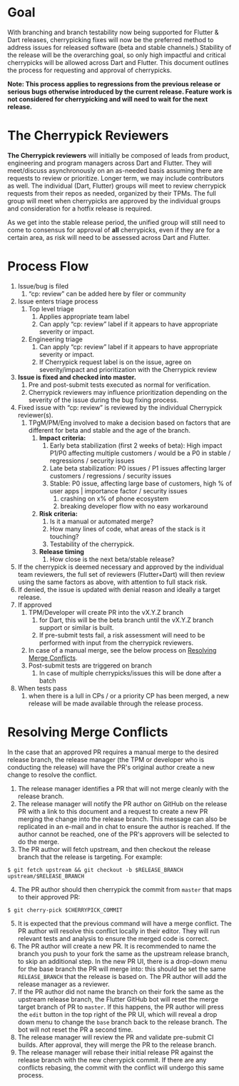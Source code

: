 # Goal
With branching and branch testability now being supported for Flutter & Dart releases, cherrypicking fixes will now be the preferred method to address issues for released software (beta and stable channels.)  Stability of the release will be the overarching goal, so only high impactful and critical cherrypicks will be allowed across Dart and Flutter.  This document outlines the process for requesting and approval of cherrypicks. 

**Note: This process applies to regressions from the previous release or serious bugs otherwise introduced by the current release.  Feature work is not considered for cherrypicking and will need to wait for the next release.**

# The Cherrypick Reviewers
**The Cherrypick reviewers** will initially be composed of leads from product, engineering and program managers across Dart and Flutter.   They will meet/discuss asynchronously on an as-needed basis assuming there are requests to review or prioritize.  Longer term, we may include contributors as well.  The individual (Dart, Flutter) groups will meet to review cherrypick requests from their repos as needed, organized by their TPMs.  The full group will meet when cherrypicks are approved by the individual groups and consideration for a hotfix release is required.

As we get into the stable release period, the unified group will still need to come to consensus for approval of **all** cherrypicks, even if they are for a certain area, as risk will need to be assessed across Dart and Flutter.

# Process Flow

1. Issue/bug is filed 
    1. “cp: review” can be added here by filer or community
1. Issue enters triage process
    1. Top level triage	
       1. Applies appropriate team label
       1. Can apply “cp: review” label if it appears to have appropriate severity or impact.
    1. Engineering triage
       1. Can apply “cp: review” label if it appears to have appropriate severity or impact.
       1. If Cherrypick request label is on the issue, agree on severity/impact and prioritization with the Cherrypick review
  1. **Issue is fixed and checked into master.**
     1. Pre and post-submit tests executed as normal for verification.
     1. Cherrypick reviewers may influence prioritization depending on the severity of the issue during the bug fixing process.
1. Fixed issue with “cp: review” is reviewed by the individual Cherrypick reviewer(s).
   1. TPgM/PM/Eng involved to make a decision based on factors that are different for beta and stable and the age of the branch.
      1. **Impact criteria:** 
         1. Early beta stabilization (first 2 weeks of beta): High impact P1/P0 affecting multiple customers / would be a P0 in stable / regressions / security issues
         1. Late beta stabilization: P0 issues / P1 issues affecting larger customers / regressions / security issues
         1. Stable: P0 issue, affecting large base of customers, high % of user apps | importance factor / security issues
            1. crashing on x% of phone ecosystem
            1. breaking developer flow with no easy workaround
       1. **Risk criteria:**
            1. Is it a manual or automated merge?
            1. How many lines of code, what areas of the stack is it touching?
            1. Testability of the cherrypick. 
       1. **Release timing**
            1. How close is the next beta/stable release?
1. If the cherrypick is deemed necessary and approved by the individual team reviewers, the full set of reviewers (Flutter+Dart) will then review using the same factors as above, with attention to full stack risk.
1. If denied, the issue is updated with denial reason and ideally a target release.
1. If approved
   1. TPM/Developer will create PR into the vX.Y.Z branch
      1. for Dart, this will be the beta branch until the vX.Y.Z branch support or similar is built.
      1. If pre-submit tests fail, a risk assessment will need to be performed with input from the cherrypick reviewers.
   1. In case of a manual merge, see the below process on [Resolving Merge Conflicts](#resolving-merge-conflicts).
   1. Post-submit tests are triggered on branch
      1. In case of multiple cherrypicks/issues this will be done after a batch
1. When tests pass
   1. when there is a lull in CPs / or a priority CP has been merged, a new release will be made available through the release process.

# Resolving Merge Conflicts

In the case that an approved PR requires a manual merge to the desired release branch, the release manager (the TPM or developer who is
conducting the release) will have the PR's original author create a new change to resolve the conflict.

1. The release manager identifies a PR that will not merge cleanly with the release branch.
2. The release manager will notify the PR author on GitHub on the release PR with a link to this document and a request to create a new PR merging the change into the release branch. This message can also be replicated in an e-mail and in chat to ensure the author is reached. If the author cannot be reached, one of the PR's approvers will be selected to do the merge.
3. The PR author will fetch upstream, and then checkout the release branch that the release is targeting. For example:
```
$ git fetch upstream && git checkout -b $RELEASE_BRANCH upstream/$RELEASE_BRANCH
```
4. The PR author should then cherrypick the commit from `master` that maps to their approved PR:
```
$ git cherry-pick $CHERRYPICK_COMMIT
```
5. It is expected that the previous command will have a merge conflict. The PR author will resolve this conflict locally in their editor. They will run relevant tests and analysis to ensure the merged code is correct.
6. The PR author will create a new PR. It is recommended to name the branch you push to your fork the same as the upstream release branch, to skip an additional step. In the new PR UI, there is a drop-down menu for the base branch the PR will merge into: this should be set the same `RELEASE_BRANCH` that the release is based on. The PR author will add the release manager as a reviewer.
7. If the PR author did not name the branch on their fork the same as the upstream release branch, the Flutter GitHub bot will reset the merge target branch of PR to `master`. If this happens, the PR author will press the `edit` button in the top right of the PR UI, which will reveal a drop down menu to change the `base` branch back to the release branch. The bot will not reset the PR a second time.
8. The release manager will review the PR and validate pre-submit CI builds. After approval, they will merge the PR to the release branch.
9. The release manager will rebase their initial release PR against the release branch with the new cherrypick commit. If there are any conflicts rebasing, the commit with the conflict will undergo this same process.